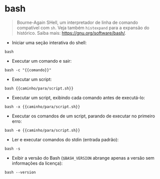 # bash

> Bourne-Again SHell, um interpretador de linha de comando compatível com `sh`.
> Veja também `histexpand` para a expansão do histórico.
> Saiba mais: <https://gnu.org/software/bash/>.

- Iniciar uma seção interativa do shell:

`bash`

- Executar um comando e sair:

`bash -c "{{comando}}"`

- Executar um script:

`bash {{caminho/para/script.sh}}`

- Executar um script, exibindo cada comando antes de executá-lo:

`bash -x {{caminho/para/script.sh}}`

- Executar os comandos de um script, parando de executar no primeiro erro:

`bash -e {{caminho/para/script.sh}}`

- Ler e executar comandos do stdin (entrada padrão):

`bash -s`

- Exibir a versão do Bash (`$BASH_VERSION` abrange apenas a versão sem informações da licença):

`bash --version`
